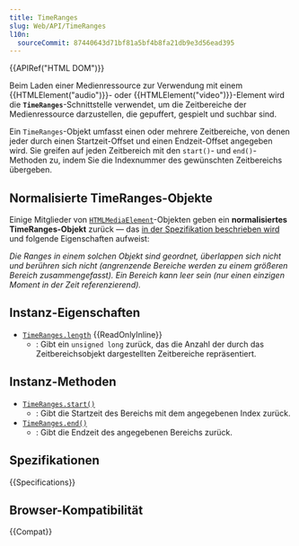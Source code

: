 ```yaml
---
title: TimeRanges
slug: Web/API/TimeRanges
l10n:
  sourceCommit: 87440643d71bf81a5bf4b8fa21db9e3d56ead395
---
```


{{APIRef("HTML DOM")}}

Beim Laden einer Medienressource zur Verwendung mit einem {{HTMLElement("audio")}}- oder {{HTMLElement("video")}}-Element wird die **`TimeRanges`**-Schnittstelle verwendet, um die Zeitbereiche der Medienressource darzustellen, die gepuffert, gespielt und suchbar sind.

Ein `TimeRanges`-Objekt umfasst einen oder mehrere Zeitbereiche, von denen jeder durch einen Startzeit-Offset und einen Endzeit-Offset angegeben wird. Sie greifen auf jeden Zeitbereich mit den `start()`- und `end()`-Methoden zu, indem Sie die Indexnummer des gewünschten Zeitbereichs übergeben.

## Normalisierte TimeRanges-Objekte

Einige Mitglieder von [`HTMLMediaElement`](/de/docs/Web/API/HTMLMediaElement)-Objekten geben ein **normalisiertes TimeRanges-Objekt** zurück — das [in der Spezifikation beschrieben wird](https://html.spec.whatwg.org/multipage/media.html#normalised-timeranges-object) und folgende Eigenschaften aufweist:

_Die Ranges in einem solchen Objekt sind geordnet, überlappen sich nicht und berühren sich nicht (angrenzende Bereiche werden zu einem größeren Bereich zusammengefasst). Ein Bereich kann leer sein (nur einen einzigen Moment in der Zeit referenzierend)._

## Instanz-Eigenschaften

- [`TimeRanges.length`](/de/docs/Web/API/TimeRanges/length) {{ReadOnlyInline}}
  - : Gibt ein `unsigned long` zurück, das die Anzahl der durch das Zeitbereichsobjekt dargestellten Zeitbereiche repräsentiert.

## Instanz-Methoden

- [`TimeRanges.start()`](/de/docs/Web/API/TimeRanges/start)
  - : Gibt die Startzeit des Bereichs mit dem angegebenen Index zurück.
- [`TimeRanges.end()`](/de/docs/Web/API/TimeRanges/end)
  - : Gibt die Endzeit des angegebenen Bereichs zurück.

## Spezifikationen

{{Specifications}}

## Browser-Kompatibilität

{{Compat}}
